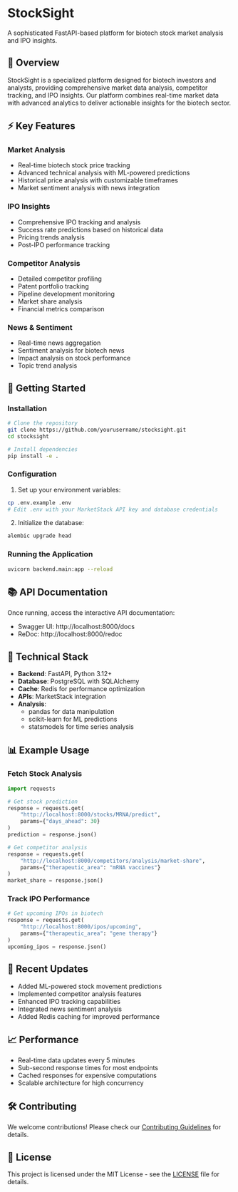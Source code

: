 # StockSight

A sophisticated FastAPI-based platform for biotech stock market analysis and IPO insights.

## 🧬 Overview

StockSight is a specialized platform designed for biotech investors and analysts, providing comprehensive market data analysis, competitor tracking, and IPO insights. Our platform combines real-time market data with advanced analytics to deliver actionable insights for the biotech sector.

## ⚡ Key Features

### Market Analysis
- Real-time biotech stock price tracking
- Advanced technical analysis with ML-powered predictions
- Historical price analysis with customizable timeframes
- Market sentiment analysis with news integration

### IPO Insights
- Comprehensive IPO tracking and analysis
- Success rate predictions based on historical data
- Pricing trends analysis
- Post-IPO performance tracking

### Competitor Analysis
- Detailed competitor profiling
- Patent portfolio tracking
- Pipeline development monitoring
- Market share analysis
- Financial metrics comparison

### News & Sentiment
- Real-time news aggregation
- Sentiment analysis for biotech news
- Impact analysis on stock performance
- Topic trend analysis

## 🚀 Getting Started

### Installation

```bash
# Clone the repository
git clone https://github.com/yourusername/stocksight.git
cd stocksight

# Install dependencies
pip install -e .
```

### Configuration

1. Set up your environment variables:
```bash
cp .env.example .env
# Edit .env with your MarketStack API key and database credentials
```

2. Initialize the database:
```bash
alembic upgrade head
```

### Running the Application

```bash
uvicorn backend.main:app --reload
```

## 📚 API Documentation

Once running, access the interactive API documentation:
- Swagger UI: http://localhost:8000/docs
- ReDoc: http://localhost:8000/redoc

## 🔧 Technical Stack

- **Backend**: FastAPI, Python 3.12+
- **Database**: PostgreSQL with SQLAlchemy
- **Cache**: Redis for performance optimization
- **APIs**: MarketStack integration
- **Analysis**: 
  - pandas for data manipulation
  - scikit-learn for ML predictions
  - statsmodels for time series analysis

## 📊 Example Usage

### Fetch Stock Analysis
```python
import requests

# Get stock prediction
response = requests.get(
    "http://localhost:8000/stocks/MRNA/predict",
    params={"days_ahead": 30}
)
prediction = response.json()

# Get competitor analysis
response = requests.get(
    "http://localhost:8000/competitors/analysis/market-share",
    params={"therapeutic_area": "mRNA vaccines"}
)
market_share = response.json()
```

### Track IPO Performance
```python
# Get upcoming IPOs in biotech
response = requests.get(
    "http://localhost:8000/ipos/upcoming",
    params={"therapeutic_area": "gene therapy"}
)
upcoming_ipos = response.json()
```

## 🔄 Recent Updates

- Added ML-powered stock movement predictions
- Implemented competitor analysis features
- Enhanced IPO tracking capabilities
- Integrated news sentiment analysis
- Added Redis caching for improved performance

## 📈 Performance

- Real-time data updates every 5 minutes
- Sub-second response times for most endpoints
- Cached responses for expensive computations
- Scalable architecture for high concurrency

## 🛠 Contributing

We welcome contributions! Please check our [Contributing Guidelines](CONTRIBUTING.md) for details.

## 📝 License

This project is licensed under the MIT License - see the [LICENSE](LICENSE) file for details.
